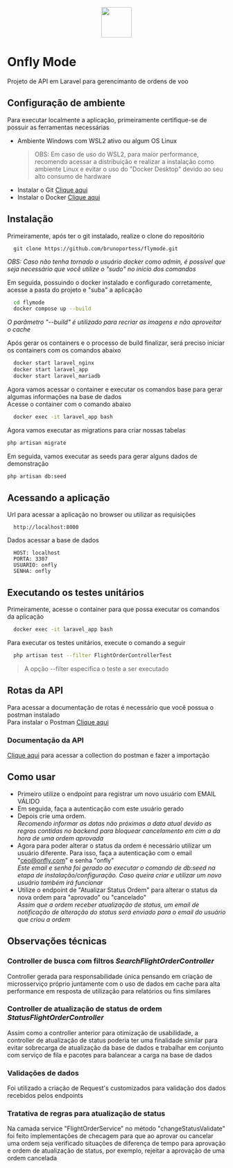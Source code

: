 
<div style="display: flex; justify-content: center;">
<img loading="lazy" width="70" src="https://www.onfly.com.br/wp-content/uploads/2024/07/onfly-logo-azul-01-768x307-1.webp" />
</div>

# Onfly Mode

Projeto de API em Laravel para gerencimanto de ordens de voo

## Configuração de ambiente
Para executar localmente a aplicação, primeiramente certifique-se de possuir as ferramentas necessárias
- Ambiente Windows com WSL2 ativo ou algum OS Linux
  > OBS: Em caso de uso do WSL2, para maior performance, recomendo acessar a distribuição e realizar a instalação como ambiente Linux e evitar o uso do "Docker Desktop" devido ao seu alto consumo de hardware
- Instalar o Git [Clique aqui](https://git-scm.com/downloads)
- Instalar o Docker [Clique aqui](https://docs.docker.com/engine/install)



## Instalação

Primeiramente, após ter o git instalado, realize o clone do repositório

```
  git clone https://github.com/brunoportess/flymode.git
```

_OBS: Caso não tenha tornado o usuário docker como admin, é possível que seja necessário que você utilize o "sudo" no início dos comandos_

Em seguida, possuindo o docker instalado e configurado corretamente, acesse a pasta do projeto e "suba" a aplicação
```bash
  cd flymode
  docker compose up --build
``` 
_O parâmetro "--build" é utilizado para recriar as imagens e não aproveitar o cache_  

Após gerar os containers e o processo de build finalizar, será preciso iniciar os containers com os comandos abaixo
```bash
  docker start laravel_nginx
  docker start laravel_app
  docker start laravel_mariadb  
  ```  

Agora vamos acessar o container e executar os comandos base para gerar algumas informações na base de dados  
Acesse o container com o comando abaixo
```bash
  docker exec -it laravel_app bash
  ```
Agora vamos executar as migrations para criar nossas tabelas
  ```bash
  php artisan migrate
  ```
Em seguida, vamos executar as seeds para gerar alguns dados de demonstração
  ```bash
  php artisan db:seed
```


## Acessando a aplicação
Url para acessar a aplicação no browser ou utilizar as requisições
```
  http://localhost:8000
``` 
Dados acessar a base de dados
```
  HOST: localhost
  PORTA: 3307
  USUARIO: onfly
  SENHA: onfly
``` 
## Executando os testes unitários
Primeiramente, acesse o container para que possa executar os comandos da aplicação
```bash
  docker exec -it laravel_app bash
```

Para executar os testes unitários, execute o comando a seguir

```bash
  php artisan test --filter FlightOrderControllerTest
```
> A opção --filter especifica o teste a ser executado


## Rotas da API

Para acessar a documentação de rotas é necessário que você possua o postman instalado  
Para instalar o Postman  [Clique aqui](https://www.postman.com/downloads)

### Documentação da API
[Clique aqui](https://github.com/brunoportess/flymode/blob/main/Onfly.postman_collection.json) para acessar a collection do postman e fazer a importação

## Como usar
- Primeiro utilize o endpoint para registrar um novo usuário com EMAIL VÁLIDO
- Em seguida, faça a autenticação com este usuário gerado
- Depois crie uma ordem.  
_Recomendo informar as datas não próximas a data atual devido as regras contidas no backend para bloquear cancelamento em cim a da hora de uma ordem aprovada_
- Agora para poder alterar o status da ordem é necessário utilizar um usuário diferente. Para isso, faça a autenticação com o email "ceo@onfly.com" e senha "onfly"  
_Este email e senha foi gerado ao executar o comando de db:seed na etapa de instalação/configuração. Caso queira criar e utilizar um novo usuário também irá funcionar_
- Utilize o endpoint de "Atualizar Status Ordem" para alterar o status da nova ordem para "aprovado" ou "cancelado"  
_Assim que a ordem receber atualização de status, um email de notificação de alteração do status será enviado para o email do usuário que criou a ordem_
## Observações técnicas

### Controller de busca com filtros _SearchFlightOrderController_

Controller gerada para responsabilidade única pensando em criação de microsserviço próprio juntamente com o uso de dados em cache para alta performance em resposta de utilização para relatórios ou fins similares

### Controller de atualização de status de ordem _StatusFlightOrderController_
Assim como a controller anterior para otimização de usabilidade, a controller de atualização de status poderia ter uma finalidade similar para evitar sobrecarga de atualização da base de dados e trabalhar em conjunto com serviço de fila e pacotes para balancear a carga na base de dados

### Validações de dados
Foi utilizado a criação de Request's customizados para validação dos dados recebidos pelos endpoints

### Tratativa de regras para atualização de status
Na camada service "FlightOrderService" no método "changeStatusValidate" foi feito implementações de checagem para que ao aprovar ou cancelar uma ordem seja verificado situações de diferença de tempo para aprovação e ordem de atualização de status, por exemplo, rejeitar a aprovação de uma ordem cancelada

